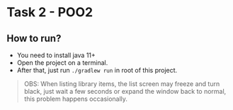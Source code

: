 # Task 2 - POO2

## How to run?

- You need to install java 11+
- Open the project on a terminal.
- After that, just run `./gradlew run` in root of this project.

> OBS: When listing library items, the list screen may freeze and turn black, just wait a few seconds or expand the window back to normal, this problem happens occasionally.